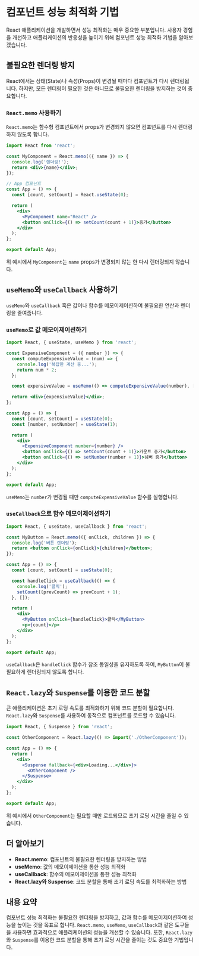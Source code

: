 # 컴포넌트 성능 최적화 기법

React 애플리케이션을 개발하면서 성능 최적화는 매우 중요한 부분입니다. 사용자 경험을 개선하고 애플리케이션의 반응성을 높이기 위해 컴포넌트 성능 최적화 기법을 알아보겠습니다.

## 불필요한 렌더링 방지

React에서는 상태(State)나 속성(Props)이 변경될 때마다 컴포넌트가 다시 렌더링됩니다. 하지만, 모든 렌더링이 필요한 것은 아니므로 불필요한 렌더링을 방지하는 것이 중요합니다.

### `React.memo` 사용하기

`React.memo`는 함수형 컴포넌트에서 props가 변경되지 않으면 컴포넌트를 다시 렌더링하지 않도록 합니다.

```jsx
import React from 'react';

const MyComponent = React.memo(({ name }) => {
  console.log('렌더링!');
  return <div>{name}</div>;
});

// App 컴포넌트
const App = () => {
  const [count, setCount] = React.useState(0);

  return (
    <div>
      <MyComponent name="React" />
      <button onClick={() => setCount(count + 1)}>증가</button>
    </div>
  );
};

export default App;
```

위 예시에서 `MyComponent`는 `name` props가 변경되지 않는 한 다시 렌더링되지 않습니다.

## `useMemo`와 `useCallback` 사용하기

`useMemo`와 `useCallback` 훅은 값이나 함수를 메모이제이션하여 불필요한 연산과 렌더링을 줄여줍니다.

### `useMemo`로 값 메모이제이션하기

```jsx
import React, { useState, useMemo } from 'react';

const ExpensiveComponent = ({ number }) => {
  const computeExpensiveValue = (num) => {
    console.log('복잡한 계산 중...');
    return num * 2;
  };

  const expensiveValue = useMemo(() => computeExpensiveValue(number), [number]);

  return <div>{expensiveValue}</div>;
};

const App = () => {
  const [count, setCount] = useState(0);
  const [number, setNumber] = useState(1);

  return (
    <div>
      <ExpensiveComponent number={number} />
      <button onClick={() => setCount(count + 1)}>카운트 증가</button>
      <button onClick={() => setNumber(number + 1)}>넘버 증가</button>
    </div>
  );
};

export default App;
```

`useMemo`는 `number`가 변경될 때만 `computeExpensiveValue` 함수를 실행합니다.

### `useCallback`으로 함수 메모이제이션하기

```jsx
import React, { useState, useCallback } from 'react';

const MyButton = React.memo(({ onClick, children }) => {
  console.log('버튼 렌더링');
  return <button onClick={onClick}>{children}</button>;
});

const App = () => {
  const [count, setCount] = useState(0);

  const handleClick = useCallback(() => {
    console.log('클릭');
    setCount((prevCount) => prevCount + 1);
  }, []);

  return (
    <div>
      <MyButton onClick={handleClick}>클릭</MyButton>
      <p>{count}</p>
    </div>
  );
};

export default App;
```

`useCallback`은 `handleClick` 함수가 참조 동일성을 유지하도록 하여, `MyButton`이 불필요하게 렌더링되지 않도록 합니다.

## `React.lazy`와 `Suspense`를 이용한 코드 분할

큰 애플리케이션은 초기 로딩 속도를 최적화하기 위해 코드 분할이 필요합니다. `React.lazy`와 `Suspense`를 사용하여 동적으로 컴포넌트를 로드할 수 있습니다.

```jsx
import React, { Suspense } from 'react';

const OtherComponent = React.lazy(() => import('./OtherComponent'));

const App = () => {
  return (
    <div>
      <Suspense fallback={<div>Loading...</div>}>
        <OtherComponent />
      </Suspense>
    </div>
  );
};

export default App;
```

위 예시에서 `OtherComponent`는 필요할 때만 로드되므로 초기 로딩 시간을 줄일 수 있습니다.

## 더 알아보기

- **React.memo**: 컴포넌트의 불필요한 렌더링을 방지하는 방법
- **useMemo**: 값의 메모이제이션을 통한 성능 최적화
- **useCallback**: 함수의 메모이제이션을 통한 성능 최적화
- **React.lazy와 Suspense**: 코드 분할을 통해 초기 로딩 속도를 최적화하는 방법

## 내용 요약

컴포넌트 성능 최적화는 불필요한 렌더링을 방지하고, 값과 함수를 메모이제이션하여 성능을 높이는 것을 목표로 합니다. `React.memo`, `useMemo`, `useCallback`과 같은 도구들을 사용하면 효과적으로 애플리케이션의 성능을 개선할 수 있습니다. 또한, `React.lazy`와 `Suspense`를 이용한 코드 분할을 통해 초기 로딩 시간을 줄이는 것도 중요한 기법입니다.